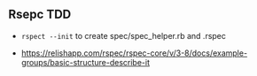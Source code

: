 ## Rsepc TDD
- `rspect --init` to create spec/spec_helper.rb and .rspec

- https://relishapp.com/rspec/rspec-core/v/3-8/docs/example-groups/basic-structure-describe-it